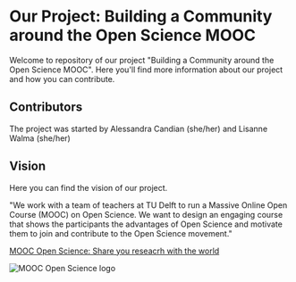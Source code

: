 # Our Project: Building a Community around the Open Science MOOC

Welcome to repository of our project "Building a Community around the Open Science MOOC". Here you'll find more information about our project and how you can contribute.

## Contributors
The project was started by  Alessandra Candian (she/her) and Lisanne Walma (she/her)

## Vision
Here you can find the vision of our project.

"We work with a team of teachers at TU Delft to run a Massive Online Open Course (MOOC) on Open Science. We want to design an engaging course that shows the participants the advantages of Open Science and motivate them to join and contribute to the Open Science movement."

[MOOC Open Science: Share you reseacrh with the world](https://learning.edx.org/course/course-v1:DelftX+OS101x+2T2022/home)

![MOOC Open Science logo](https://prod-discovery.edx-cdn.org/media/course/image/48c241da-fe17-4bec-85dc-80aebe723e3a-fe7fcd02daed.small.png)

